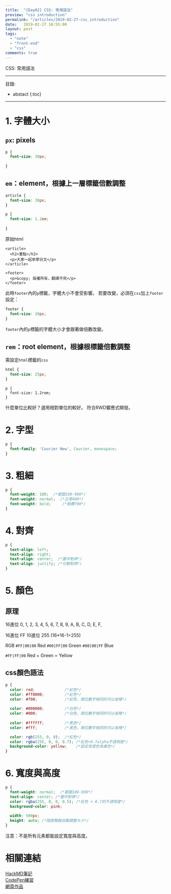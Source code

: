 ```yaml
---
title:  "[Day02] CSS: 常用語法"
preview: "css introduction"
permalink: "/articles/2019-02-27-css_introduction"
date:   2019-02-27 10:55:00
layout: post
tags:
  - "note"  
  - "front-end"
  - "css"  
comments: true
---
```


CSS: 常用語法
<!-- more -->

---
目錄:
* abstact
{:toc}

---

# 1. 字體大小

## `px`: pixels
```css
p {
  font-size: 30px; 
  
}
```
## `em`：element，根據上一層標籤倍數調整
```css
article {
  font-size: 30px;
}

p {
  font-size: 1.2em; 
  
}
```
原始html
```htmlembedded=
<article>
  <h2>重點</h2>
  <p>大家一起來學日文</p>
</article>

<footer>
  <p>&copy; 版權所有，翻譯不究</p>
</footer>
```
此時`footer`內的`p`標籤，字體大小不會受影響。
若要改變，必須在`css`加上`footer`設定：
```css
footer {
  font-size: 20px;  
}
```
`footer`內的`p`標籤的字體大小才會跟著做倍數改變。

## `rem`：root element，根據根標籤倍數調整
需設定`html`標籤的`css`
```css
html {
  font-size: 25px;
}
```
```css=
p {
  font-size: 1.2rem;
}
```
什麼單位比較好？選用相對單位的較好。
符合RWD響應式開發。

# 2. 字型

```css
p {
  font-family: 'Courier New', Courier, monospace;
}
```

# 3. 粗細
```css
p {
  font-weight: 100;  /*範圍100-900*/
  font-weight: normal;  /*正常400*/
  font-weight: bold;     /*粗體700*/
}
```
# 4. 對齊

```css
p {
  text-align: left;
  text-align: right;
  text-align: center;  /*置中對齊*/
  text-align: justify; /*分散對齊*/  
}
```

# 5. 顏色

## 原理
16進位
0, 1, 2, 3, 4, 5, 6, 7,
8, 9, A, B, C, D, E, F,

16進位  FF
10進位 255 (16*16-1=255)

RGB
`#FF|00|00` Red
`#00|FF|00` Green
`#00|00|FF` Blue

`#FF|FF|00` Red + Green = Yellow

## css顏色語法
```css
p {
  color: red;             /*紅色*/
  color: #ff0000;         /*紅色*/
  color: #f00;            /*紅色，兩位數字相同的可以省略*/  
  
  color: #000000;         /*白色*/  
  color: #000;            /*白色，兩位數字相同的可以省略*/  
  
  color: #ffffff;         /*黑色*/
  color: #fff;            /*黑色，兩位數字相同的可以省略*/  

  color: rgb(255, 0, 0);  /*紅色*/
  color: rgba(255, 0, 0, 0.7); /*紅色+0.7alpha不透明度*/
  background-color: yellow;    /*設定背景色為黃色*/
} 
```

# 6. 寬度與高度

```css
p {
  font-weight: normal;  /*範圍100-900*/  
  text-align: center; /*置中對齊*/
  color: rgba(255, 0, 0, 0.5); /*紅色 + 0.7的不透明度*/
  background-color: pink;
  
  width: 500px;
  height: auto; /*隨瀏覽器自動調整大小*/
}
```

注意：不是所有元素都能設定寬度與高度。

# 相關連結
[HackMD筆記](https://hackmd.io/ELSQzlWXRp238OBqsw3ttA?view)  
[CodePen練習](https://codepen.io/tingtinghsu/details/ZPbEGL)  
[網頁作品](../public/notedemo/cssdemo/02-introduction.html)